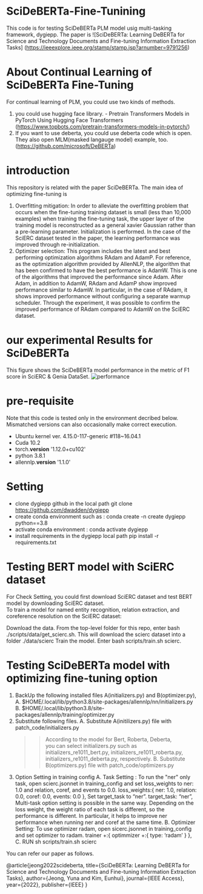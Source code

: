
# SciDeBERTa-Fine-Tunining
This code is for testing SciDeBERTa PLM model usig multi-tasking framework, dygiepp.
The paper is ![SciDeBERTa:  Learning DeBERTa for Science and Technology Documents and Fine-tuning Information Extraction Tasks] (https://ieeexplore.ieee.org/stamp/stamp.jsp?arnumber=9791256)

# About Continual Learning of SciDeBERTa Fine-Tuning
For continual learning of PLM, you could use two kinds of methods.
1. you could use hugging face library. - Pretrain Transformers Models in PyTorch Using Hugging Face Transformers (https://www.topbots.com/pretrain-transformers-models-in-pytorch/)
2. If you want to use deberta, you could use deberta code which is open. They also open MLM(masked langauge model) example, too.
 (https://github.com/microsoft/DeBERTa)

# introduction
This repository is related with the paper SciDeBERTa.
The main idea of optimizing fine-tuning is
 1. Overfitting mitigation: In order to alleviate the overfitting problem that occurs when the fine-tuning training dataset is small (less than 10,000 examples) when training the fine-tuning task, the upper layer of the training model is reconstructed as a general xavier Gaussian rather than a pre-learning parameter. Initialization is performed. In the case of the SciERC dataset tested in the paper, the learning performance was improved through re-initialization.
 2. Optimizer selection: This program includes the latest and best performing optimization algorithms RAdam and AdamP. For reference, as the optimization algorithm provided by AllenNLP, the algorithm that has been confirmed to have the best performance is AdamW. This is one of the algorithms that improved the performance since Adam. After Adam, in addition to AdamW, RAdam and AdamP show improved performance similar to AdamW. In particular, in the case of RAdam, it shows improved performance without configuring a separate warmup scheduler. Through the experiment, it was possible to confirm the improved performance of RAdam compared to AdamW on the SciERC dataset.
 
# our experimental Results for SciDeBERTa
This figure shows the SciDeBERTa model performance in the metric of F1 score in SciERC & Genia DataSet.
![performance](https://github.com/Eunhui-Kim/SciDeBERTa-Fine-Tunining/blob/main/Test%20Performance%20of%20SciDeBERTa.png)

 
# pre-requisite
Note that this code is tested only in the environment decribed below. Mismatched versions can also occasionally make correct execution.
 - Ubuntu kernel ver. 4.15.0-117-generic #118~16.04.1
 - Cuda 10.2
 - torch.__version__ '1.12.0+cu102'
 - python 3.8.1
 - allennlp.__version__ '1.1.0'
 
# Setting
 - clone dygiepp github in the local path
   git clone https://github.com/dwadden/dygiepp
 - create conda environment such as :
   conda create -n create dygiepp python==3.8
 - activate conda environment :
   conda activate dygiepp
 - install requirements in the dygiepp local path 
   pip install -r requirements.txt
   
# Testing BERT model with SciERC dataset 
   For Check Setting, you could first download SciERC dataset and test BERT model by downloading SciERC dataset.  
   To train a model for named entity recognition, relation extraction, and coreference resolution on the SciERC dataset:

   Download the data. From the top-level folder for this repo, enter bash ./scripts/data/get_scierc.sh. 
   This will download the scierc dataset into a folder ./data/scierc
   Train the model. Enter bash scripts/train.sh scierc.

# Testing SciDeBERTa model with optimizing fine-tuning option
  1) BackUp the following installed files A(initializers.py) and B(optimizer.py), 
    A. $HOME/.local/lib/python3.8/site-packages/allennlp/nn/initializers.py 
    B. $HOME/.local/lib/python3.8/site-packages/allennlp/training/optimizer.py
  2) Substitute following files.
    A. Substitute A(initilizers.py) file with patch_code/initializers.py 
      >> According to the model for Bert, Roberta, Deberta,  
         you can select initializers.py such as initializers_re1011_bert.py, initializers_re1011_roberta.py, initializers_re1011_deberta.py, respectively. 
    B. Substitute B(optimizers.py) file with patch_code/optimizers.py
  3) Option Setting in training config
    A. Task Setting : To run the "ner" only task, open scierc.jsonnet in training_config 
                      and set loss_weights to ner: 1.0 and relation, coref, and events to 0.0.
                      loss_weights:{
                             ner: 1.0, 
                             relation: 0.0,
                             coref: 0.0,
                             events: 0.0
                      },
                      Set target_task to “ner”.
                      target_task: “ner”,
                      Multi-task option setting is possible in the same way. Depending on the loss weight, the weight ratio of each task is different, 
                      so the performance is different. In particular, it helps to improve ner performance when running ner and coref at the same time.
    B. Optimizer Setting: To use optimizer radam, open sicerc.jsonnet in training_config and set optimizer to radam.
                      trainer +:{
                        optimmizer +:{
                           type: ‘radam’
                        }
                      },
    C. RUN
       sh scripts/train.sh scierc    
 
 
 You can refer our paper as follows.
 
 @article{jeong2022scideberta,
  title={SciDeBERTa: Learning DeBERTa for Science and Technology Documents and Fine-tuning Information Extraction Tasks},
  author={Jeong, Yuna and Kim, Eunhui},
  journal={IEEE Access},
  year={2022},
  publisher={IEEE}
}
   
